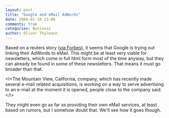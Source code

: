 ```yaml
---
layout: post
title: "Google and eMail AdWords"
date: 2004-01-18 13:08
comments: true
categories: Business
author: Oliver Thylmann
---
```



Based on a reuters story ([via Forbes](http://www.forbes.com/technology/newswire/2004/01/16/rtr1215458.html)), it seems that Google is trying out linking their AdWords to eMail. This might be at least very viable for newsletters, which come in full html form most of the time anyway, but they can already be found in some of these newsletters. That means it must go broader than that. 

&lt;I&gt;The Mountain View, California, company, which has recently made several e-mail related acquisitions, is working on a way to serve advertising to an e-mail at the moment it is opened, people close to the company said.&lt;/i&gt;

They might even go as far as providing their own eMail services, at least based on rumors, but I somehow doubt that. We'll see how it goes though.


